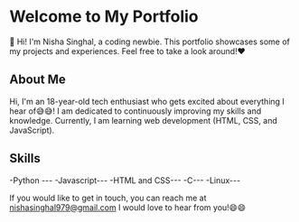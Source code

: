 # Welcome to My Portfolio
👋
Hi! I'm Nisha Singhal, a coding newbie.
This portfolio showcases some of my projects and experiences. Feel free to take a look around!❤️

## About Me

Hi, I'm an 18-year-old tech enthusiast who gets excited about everything I hear of😅😅!
I am dedicated to continuously improving my skills and knowledge.
Currently, I am learning web development (HTML, CSS, and JavaScript).

## Skills

-Python  ---
-Javascript---
-HTML and CSS---
-C---
-Linux---

If you would like to get in touch, you can reach me at nishasinghal979@gmail.com 
I would love to hear from you!😄😄
